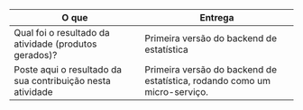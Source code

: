 
|O que| Entrega |
|--|--|
| Qual foi o resultado da atividade (produtos gerados)? |Primeira versão do backend de estatística|
| Poste aqui o resultado da sua contribuição nesta atividade | Primeira versão do backend de estatística, rodando como um micro-serviço.|

 